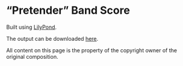 # “Pretender” Band Score

Built using [LilyPond](https://lilypond.org/).

The output can be downloaded [here](https://jeandeaual.github.io/lilypond-band-official-hige-dandism-pretender).

All content on this page is the property of the copyright owner of the original composition.
